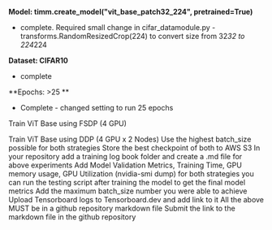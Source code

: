 **Model: timm.create_model("vit_base_patch32_224", pretrained=True)**
- complete. Required small change in cifar_datamodule.py - transforms.RandomResizedCrop(224) to convert size from 32*32 to 224*224


**Dataset: CIFAR10**
- complete


**Epochs: >25 **
- Complete - changed setting to run 25 epochs

Train ViT Base using FSDP (4 GPU)

Train ViT Base using DDP (4 GPU x 2 Nodes)
Use the highest batch_size possible for both strategies
Store the best checkpoint of both to AWS S3
In your repository add a training log book folder and create a .md file for above experiments
Add Model Validation Metrics, Training Time, GPU memory usage, GPU Utilization (nvidia-smi dump) for both strategies
you can run the testing script after training the model to get the final model metrics
Add the maximum batch_size number you were able to achieve
Upload Tensorboard logs to Tensorboard.dev and add link to it
All the above MUST be in a github repository markdown file
Submit the link to the markdown file in the github repository
